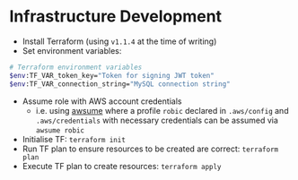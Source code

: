# Infrastructure Development

- Install Terraform (using `v1.1.4` at the time of writing)
- Set environment variables:

```bash
# Terraform environment variables
$env:TF_VAR_token_key="Token for signing JWT token"
$env:TF_VAR_connection_string="MySQL connection string"
```

- Assume role with AWS account credentials
  - i.e. using [awsume](https://awsu.me/) where a profile `robic` declared in `.aws/config` and `.aws/credentials` with necessary credentials can be assumed via `awsume robic`
- Initialise TF: `terraform init`
- Run TF plan to ensure resources to be created are correct: `terraform plan`
- Execute TF plan to create resources: `terraform apply`
